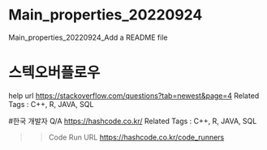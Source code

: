 # Main_properties_20220924
Main_properties_20220924_Add a README file


# 스텍오버플로우
help url https://stackoverflow.com/questions?tab=newest&page=4
Related Tags : C++, R, JAVA, SQL


#한국 개발자 Q/A
https://hashcode.co.kr/
Related Tags : C++, R, JAVA, SQL
>> Code Run URL
>> https://hashcode.co.kr/code_runners
>> 

